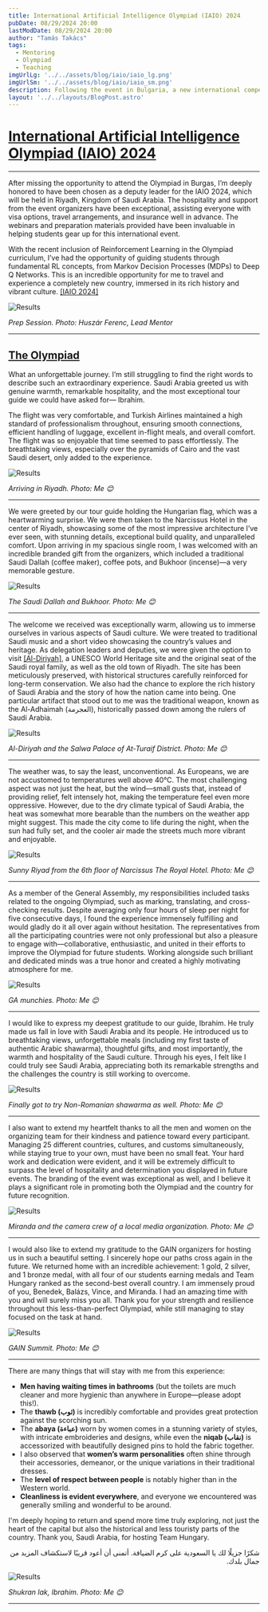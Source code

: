```yaml
---
title: International Artificial Intelligence Olympiad (IAIO) 2024
pubDate: 08/29/2024 20:00
lastModDate: 08/29/2024 20:00
author: "Tamás Takács"
tags:
  - Mentoring
  - Olympiad
  - Teaching
imgUrlLg: '../../assets/blog/iaio/iaio_lg.png'
imgUrlSm: '../../assets/blog/iaio/iaio_sm.png'
description: Following the event in Bulgaria, a new international competition emerged, hosted by the Kingdom of Saudi Arabia. As new participants, we were welcomed with the same remarkable generosity as in the previous event. While the competition topics largely remained the same, math problems and reinforcement learning were added. The event is taking place in Riyadh, the capital of Saudi Arabia and one of the country’s most advanced financial hubs.                                                    
layout: '../../layouts/BlogPost.astro'
---
```


# <u>International Artificial Intelligence Olympiad (IAIO) 2024</u>

<hr class="border-1 border-t border-tcotta my-0" />

After missing the opportunity to attend the Olympiad in Burgas, I’m deeply honored to have been chosen as a <span class="font-extrabold">deputy leader</span> for the IAIO 2024, which will be held in <span class="font-extrabold">Riyadh, Kingdom of Saudi Arabia</span>. The hospitality and support from the event organizers have been exceptional, assisting everyone with visa options, travel arrangements, and insurance well in advance. The webinars and preparation materials provided have been invaluable in helping students gear up for this international event.

With the recent inclusion of Reinforcement Learning in the Olympiad curriculum, I’ve had the opportunity of guiding students through fundamental RL concepts, from Markov Decision Processes (MDPs) to Deep Q Networks. <span class="font-extrabold">This is an incredible opportunity for me to travel and experience a completely new country, immersed in its rich history and vibrant culture.</span> [<span class="font-extrabold" style="color:var(--tcotta)">[IAIO 2024]</span>](https://www.iaio-official.org/)

![Results](../../assets/blog/iaio/workshop.jpg)

*Prep Session. Photo: <span class="font-extrabold">Huszár Ferenc, Lead Mentor</span>*

<hr class="border-1 border-t border-tcotta my-0" />

## <u>The Olympiad</u>

What an unforgettable journey. I’m still struggling to find the right words to describe such an  <span class="font-extrabold">extraordinary experience</span>. Saudi Arabia greeted us with genuine warmth, remarkable hospitality, and the most exceptional tour guide we could have asked for— <span class="font-extrabold" style="color:var(--tcotta)">Ibrahim</span>.

The flight was very comfortable, and Turkish Airlines maintained a <span class="font-extrabold">high standard of professionalism throughout</span>, ensuring smooth connections, efficient handling of luggage, excellent in-flight meals, and overall comfort. The flight was so enjoyable that time seemed to pass effortlessly. The breathtaking views, especially over the pyramids of Cairo and the vast Saudi desert, only added to the experience.

![Results](../../assets/blog/iaio/plane.jpg)

*Arriving in Riyadh. Photo: <span class="font-extrabold">Me 😊</span>*

<hr class="border-1 border-t border-tcotta my-0" />

We were greeted by our tour guide holding the Hungarian flag, which was a heartwarming surprise. We were then taken to the <span class="font-extrabold" style="color:var(--tcotta)">Narcissus Hotel</span> in the center of Riyadh, showcasing some of the most impressive architecture I’ve ever seen, with stunning details, exceptional build quality, and unparalleled comfort. Upon arriving in my spacious single room, I was welcomed with an <span class="font-extrabold">incredible branded gift from the organizers</span>, which included a traditional Saudi Dallah (coffee maker), coffee pots, and Bukhoor (incense)—a very memorable gesture.

![Results](../../assets/blog/iaio/present.JPG)

*The Saudi Dallah and Bukhoor. Photo: <span class="font-extrabold">Me 😊</span>*

<hr class="border-1 border-t border-tcotta my-0" />

The welcome we received was exceptionally warm, allowing us to immerse ourselves in various aspects of Saudi culture. We were treated to <span class="font-extrabold">traditional Saudi music </span>and a short video showcasing the country’s values and heritage. As delegation leaders and deputies, we were given the option to visit </span> [<span class="font-extrabold" style="color:var(--tcotta)">[Al-Diriyah]</span>](https://en.wikipedia.org/wiki/Diriyah), a UNESCO World Heritage site and the original seat of the Saudi royal family, as well as the old town of Riyadh. The site has been meticulously preserved, with historical structures carefully reinforced for long-term conservation. We also had the chance to explore the rich history of Saudi Arabia and the story of how the nation came into being. One particular artifact that stood out to me was the traditional weapon, known as the <span class="font-extrabold">Al-Adhaimah</span> (العجرمة), historically passed down among the rulers of Saudi Arabia.

![Results](../../assets/blog/iaio/diriyah.jpg)

*Al-Diriyah and the Salwa Palace of At-Turaif District. Photo: <span class="font-extrabold">Me 😊</span>*

<hr class="border-1 border-t border-tcotta my-0" />

The weather was, to say the least, unconventional. As Europeans, we are not accustomed to temperatures well above 40°C. The most challenging aspect was not just the heat, but the <span class="font-extrabold">wind—small gusts</span> that, instead of providing relief, felt intensely hot, making the temperature feel even more oppressive. However, due to the dry climate typical of Saudi Arabia, the heat was somewhat more bearable than the numbers on the weather app might suggest. This <span class="font-extrabold">made the city come to life during the night</span>, when the sun had fully set, and the cooler air made the streets much more vibrant and enjoyable.

![Results](../../assets/blog/iaio/heat.jpg)

*Sunny Riyad from the 6th floor of Narcissus The Royal Hotel. Photo: <span class="font-extrabold">Me 😊</span>*

<hr class="border-1 border-t border-tcotta my-0" />

As a member of the General Assembly, my responsibilities included tasks related to the ongoing Olympiad, such as marking, translating, and cross-checking results. Despite averaging only four hours of sleep per night for five consecutive days, I found the experience <span class="font-extrabold">immensely fulfilling and would gladly do it all over again</span> without hesitation. The representatives from all the participating countries were not only professional but also a pleasure to engage with—collaborative, enthusiastic, and united in their efforts to improve the Olympiad for future students. Working alongside such brilliant and dedicated minds was a true honor and created a highly motivating atmosphere for me.

![Results](../../assets/blog/iaio/ga.jpg)

*GA munchies. Photo: <span class="font-extrabold">Me 😊</span>*

<hr class="border-1 border-t border-tcotta my-0" />

I would like to express my deepest gratitude to our guide, <span class="font-extrabold" style="color:var(--tcotta)">Ibrahim</span>. He truly made us fall in love with Saudi Arabia and its people. He introduced us to breathtaking views, unforgettable meals (including my first taste of authentic Arabic <span class="font-extrabold">shawarma</span>), thoughtful gifts, and most importantly, the warmth and hospitality of the Saudi culture. Through his eyes, I felt like I could truly see Saudi Arabia, appreciating both its remarkable strengths and the challenges the country is still working to overcome.

![Results](../../assets/blog/iaio/shawarma.jpg)

*Finally got to try Non-Romanian shawarma as well. Photo: <span class="font-extrabold">Me 😊</span>*

<hr class="border-1 border-t border-tcotta my-0" />

I also want to extend my heartfelt thanks to <span class="font-extrabold">all the men and women on the organizing team</span> for their kindness and patience toward every participant. Managing 25 different countries, cultures, and customs simultaneously, while staying true to your own, must have been no small feat. Your hard work and dedication were evident, and it will be extremely difficult to surpass the level of hospitality and determination you displayed in future events. The branding of the event was exceptional as well, and I believe it plays a significant role in promoting both the Olympiad and the country for future recognition.

![Results](../../assets/blog/iaio/miranda.jpg)

*Miranda and the camera crew of a local media organization. Photo: <span class="font-extrabold">Me 😊</span>*

<hr class="border-1 border-t border-tcotta my-0" />

I would also like to extend my gratitude to the <span class="font-extrabold" style="color:var(--tcotta)">GAIN organizers</span> for hosting us in such a beautiful setting. I sincerely hope our paths cross again in the future. We returned home with an incredible achievement: 1 gold, 2 silver, and 1 bronze medal, with all four of our students earning medals and Team Hungary ranked as the second-best overall country. I am immensely proud of you, <span class="font-extrabold" style="color:var(--tcotta)">Benedek, Balázs, Vince, and Miranda</span>. I had an amazing time with you and will surely miss you all. Thank you for your strength and resilience throughout this less-than-perfect Olympiad, while still managing to stay focused on the task at hand.

![Results](../../assets/blog/iaio/gain.jpg)

*GAIN Summit. Photo: <span class="font-extrabold">Me 😊</span>*

<hr class="border-1 border-t border-tcotta my-0" />

There are many things that will stay with me from this experience:

- **Men having waiting times in bathrooms** (but the toilets are much cleaner and more hygienic than anywhere in Europe—please adopt this!).
- The **thawb (ثوب)** is incredibly comfortable and provides great protection against the scorching sun.
- The **abaya (عباءة)** worn by women comes in a stunning variety of styles, with intricate embroideries and designs, while even the **niqab (نقاب)** is accessorized with beautifully designed pins to hold the fabric together.
- I also observed that **women’s warm personalities** often shine through their accessories, demeanor, or the unique variations in their traditional dresses.
- The **level of respect between people** is notably higher than in the Western world.
- **Cleanliness is evident everywhere**, and everyone we encountered was generally smiling and wonderful to be around.

I'm deeply hoping to return and spend more time truly exploring, not just the heart of the capital but also the historical and less touristy parts of the country. <span class="font-extrabold" style="color:var(--tcotta)">Thank you, Saudi Arabia, for hosting Team Hungary</span>.

<p style="text-align: right; direction: rtl;">
    شكرًا جزيلًا لك يا السعودية على كرم الضيافة. أتمنى أن أعود قريبًا لاستكشاف المزيد من جمال بلدك.
</p>

![Results](../../assets/blog/iaio/ibi.jpg)

*Shukran lak, Ibrahim. Photo: <span class="font-extrabold">Me 😊</span>*

<hr class="border-1 border-t border-tcotta my-0" />
